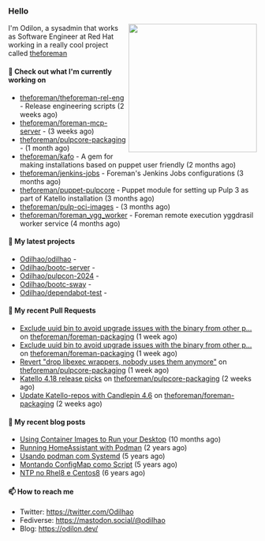 ### Hello

<img align="right" src="https://avatars.githubusercontent.com/odilhao" width="260">

I'm Odilon, a sysadmin that works as Software Engineer at Red Hat working in a really cool project called [theforeman](https://theforeman.org/)

#### 👷 Check out what I'm currently working on

- [theforeman/theforeman-rel-eng](https://github.com/theforeman/theforeman-rel-eng) - Release engineering scripts (2 weeks ago)
- [theforeman/foreman-mcp-server](https://github.com/theforeman/foreman-mcp-server) -  (3 weeks ago)
- [theforeman/pulpcore-packaging](https://github.com/theforeman/pulpcore-packaging) -  (1 month ago)
- [theforeman/kafo](https://github.com/theforeman/kafo) - A gem for making installations based on puppet user friendly (2 months ago)
- [theforeman/jenkins-jobs](https://github.com/theforeman/jenkins-jobs) - Foreman&#39;s Jenkins Jobs configurations (3 months ago)
- [theforeman/puppet-pulpcore](https://github.com/theforeman/puppet-pulpcore) - Puppet module for setting up Pulp 3 as part of Katello installation (3 months ago)
- [theforeman/pulp-oci-images](https://github.com/theforeman/pulp-oci-images) -  (3 months ago)
- [theforeman/foreman_ygg_worker](https://github.com/theforeman/foreman_ygg_worker) - Foreman remote execution yggdrasil worker service (4 months ago)

#### 🌱 My latest projects

- [Odilhao/odilhao](https://github.com/Odilhao/odilhao) - 
- [Odilhao/bootc-server](https://github.com/Odilhao/bootc-server) - 
- [Odilhao/pulpcon-2024](https://github.com/Odilhao/pulpcon-2024) - 
- [Odilhao/bootc-sway](https://github.com/Odilhao/bootc-sway) - 
- [Odilhao/dependabot-test](https://github.com/Odilhao/dependabot-test) - 

#### 🔨 My recent Pull Requests

- [Exclude uuid bin to avoid upgrade issues with the binary from other p…](https://github.com/theforeman/foreman-packaging/pull/12385) on [theforeman/foreman-packaging](https://github.com/theforeman/foreman-packaging) (1 week ago)
- [Exclude uuid bin to avoid upgrade issues with the binary from other p…](https://github.com/theforeman/foreman-packaging/pull/12384) on [theforeman/foreman-packaging](https://github.com/theforeman/foreman-packaging) (1 week ago)
- [Revert &#34;drop libexec wrappers, nobody uses them anymore&#34;](https://github.com/theforeman/pulpcore-packaging/pull/2104) on [theforeman/pulpcore-packaging](https://github.com/theforeman/pulpcore-packaging) (1 week ago)
- [Katello 4.18 release picks](https://github.com/theforeman/pulpcore-packaging/pull/2103) on [theforeman/pulpcore-packaging](https://github.com/theforeman/pulpcore-packaging) (2 weeks ago)
- [Update Katello-repos with Candlepin 4.6](https://github.com/theforeman/foreman-packaging/pull/12373) on [theforeman/foreman-packaging](https://github.com/theforeman/foreman-packaging) (2 weeks ago)

#### 📜 My recent blog posts

- [Using Container Images to Run your Desktop](https://odilon.dev/2024/10/29/building-a-desktop-with-bootc/) (10 months ago)
- [Running HomeAssistant with Podman](https://odilon.dev/2022/12/20/homeassistant-with-podman/) (2 years ago)
- [Usando podman com Systemd](https://odilon.dev/2020/06/30/usando-podman-com-systemd/) (5 years ago)
- [Montando ConfigMap como Script](https://odilon.dev/2020/03/08/montando-configmap-como-script/) (5 years ago)
- [NTP no Rhel8 e Centos8](https://odilon.dev/2019/09/17/2019-09-17-ntp-rhel8-centos8/) (6 years ago)


#### 📫 How to reach me

- Twitter: https://twitter.com/Odilhao
- Fediverse: https://mastodon.social/@odilhao
- Blog: https://odilon.dev/

